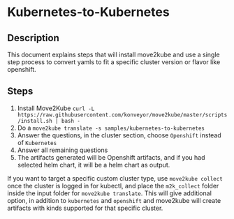 # Kubernetes-to-Kubernetes

## Description

This document explains steps that will install move2kube and use a single step process to convert yamls to fit a specific cluster version or flavor like openshift.

## Steps

1. Install Move2Kube `curl -L https://raw.githubusercontent.com/konveyor/move2kube/master/scripts/install.sh | bash -`
1. Do a `move2kube translate -s samples/kubernetes-to-kubernetes`
1. Answer the questions, in the cluster section, choose `Openshift` instead of `Kubernetes`
1. Answer all remaining questions
1. The artifacts generated will be Openshift artifacts, and if you had selected helm chart, it will be a helm chart as output.

If you want to target a specific custom cluster type, use `move2kube collect` once the cluster is logged in for kubectl, and place the `m2k_collect` folder inside the input folder for `move2kube translate`. This will give additional option, in addition to `kubernetes` and `openshift` and move2kube will create artifacts with kinds supported for that specific cluster.
